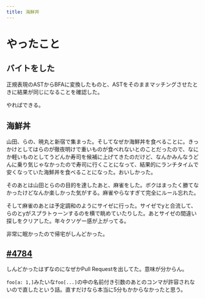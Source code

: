 ```yaml
---
title: 海鮮丼
---
```


# やったこと

## バイトをした

正規表現のASTからBFAに変換したものと、ASTをそのままマッチングさせたときに結果が同じになることを確認した。

やればできる。

## 海鮮丼

山田、らの、暁丸と新宿で集まった。そしてなぜか海鮮丼を食べることに。きっかけとしてはらのが徹夜明けで重いものが食べれないとのことだったので、なにか軽いものとしてうどんか寿司を候補に上げてきたのだけど、なんかみんなうどんに乗り気じゃなかったので寿司に行くことになって、結果的にランチタイムで安くなっていた海鮮丼を食べることになった。おいしかった。

そのあとは山田とらのの目的を達したあと、麻雀をした。ボクはまったく勝てなかったけどなんか楽しかった気がする。麻雀やらなすぎて完全にルール忘れた。

そして麻雀のあとは予定調和のようにサイゼに行った。サイゼでyと合流して、らのとyがスプラトゥーンするのを横で眺めていたりした。あとサイゼの間違い探しをクリアした。年々クソゲー感が上がってる。

非常に眠かったので帰宅がしんどかった。

## [#4784](https://github.com/crystal-lang/crystal/pull/4784)

しんどかったはずなのになぜかPull Requestを出してた。意味が分からん。

`foo[a: 1,]`みたいな`foo[...]`の中の名前付き引数のあとのコンマが許容されないので直したという話。直すだけなら本当に5分もかからなかったと思う。
